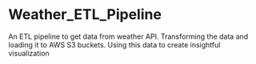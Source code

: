 # Weather_ETL_Pipeline
An ETL pipeline to get data from weather API.
Transforming the data and loading it to AWS S3 buckets.
Using this data to create insightful visualization